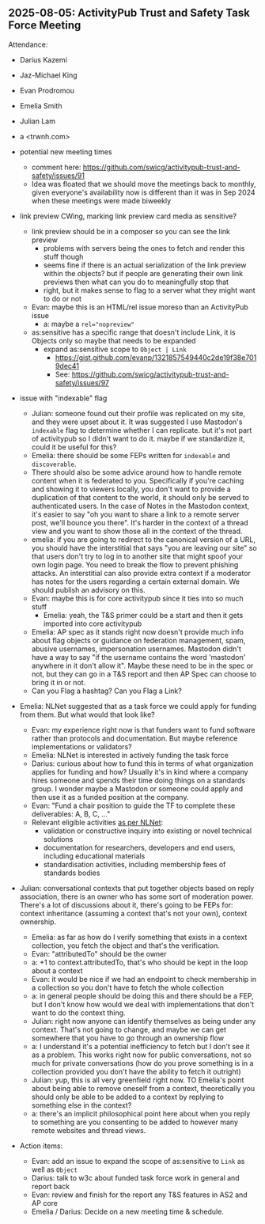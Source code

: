 ## 2025-08-05: ActivityPub Trust and Safety Task Force Meeting

Attendance:
 - Darius Kazemi
 - Jaz-Michael King
 - Evan Prodromou
 - Emelia Smith
 - Julian Lam
 - a <trwnh.com>

- potential new meeting times
  - comment here: https://github.com/swicg/activitypub-trust-and-safety/issues/91
  - Idea was floated that we should move the meetings back to monthly, given everyone's availability now is different than it was in Sep 2024 when these meetings were made biweekly
- link preview CWing, marking link preview card media as sensitive?
  - link preview should be in a composer so you can see the link preview
    - problems with servers being the ones to fetch and render this stuff though
    - seems fine if there is an actual serialization of the link preview within the objects? but if people are generating their own link previews then what can you do to meaningfully stop that
    - right, but it makes sense to flag to a server what they might want to do or not
  - Evan: maybe this is an HTML/rel issue moreso than an ActivityPub issue
    - a: maybe a `rel="nopreview"`
  - as:sensitive has a specific range that doesn't include Link, it is Objects only so maybe that needs to be expanded
    - expand as:sensitive scope to `Object | Link`
      - https://gist.github.com/evanp/1321857549440c2de19f38e7019dec41
      - See: https://github.com/swicg/activitypub-trust-and-safety/issues/97
- issue with "indexable" flag
  - Julian: someone found out their profile was replicated on my site, and they were upset about it. It was suggested I use Mastodon's `indexable` flag to determine whether I can replicate. but it's not part of activitypub so I didn't want to do it. maybe if we standardize it, could it be useful for this?
  - Emelia: there should be some FEPs written for `indexable` and `discoverable`.
  - There should also be some advice around how to handle remote content when it is federated to you. Specifically if you're caching and showing it to viewers locally, you don't want to provide a duplication of that content to the world, it should only be served to authenticated users. In the case of Notes in the Mastodon context, it's easier to say "oh you want to share a link to a remote server post, we'll bounce you there". It's harder in the context of a thread view and you want to show those all in the context of the thread.
  - emelia: if you are going to redirect to the canonical version of a URL, you should have the interstitial that says "you are leaving our site" so that users don't try to log in to another site that might spoof your own login page. You need to break the flow to prevent phishing attacks. An interstitial can also provide extra context if a moderator has notes for the users regarding a certain external domain. We should publish an advisory on this.
  - Evan: maybe this is for core activitypub since it ties into so much stuff
    - Emelia: yeah, the T&S primer could be a start and then it gets imported into core activitypub
  - Emelia: AP spec as it stands right now doesn't provide much info about flag objects or guidance on federation management, spam, abusive usernames, impersonation usernames. Mastodon didn't have a way to say "if the username contains the word 'mastodon' anywhere in it don't allow it". Maybe these need to be in the spec or not, but they can go in a T&S report and then AP Spec can choose to bring it in or not.
  - Can you Flag a hashtag? Can you Flag a Link?
- Emelia: NLNet suggested that as a task force we could apply for funding from them. But what would that look like?
  - Evan: my experience right now is that funders want to fund software rather than protocols and documentation. But maybe reference implementations or validators?
  - Emelia: NLNet is interested in actively funding the task force
  - Darius: curious about how to fund this in terms of what organization applies for funding and how? Usually it's in kind where a company hires someone and spends their time doing things on a standards group. I wonder maybe a Mastodon or someone could apply and then use it as a funded position at the company.
  - Evan: "Fund a chair position to guide the TF to complete these deliverables: A, B, C, ..."
  - Relevant eligible activities [as per NLNet](https://nlnet.nl/commonsfund/eligibility/):
    * validation or constructive inquiry into existing or novel technical solutions
    * documentation for researchers, developers and end users, including educational materials
    * standardisation activities, including membership fees of standards bodies
- Julian: conversational contexts that put together objects based on reply association, there is an owner who has some sort of moderation power. There's a lot of discussions about it, there's going to be FEPs for: context inheritance (assuming a context that's not your own), context ownership.
  - Emelia: as far as how do I verify something that exists in a context collection, you fetch the object and that's the verification.
  - Evan: "attributedTo" should be the owner
  - a: +1 to context.attributedTo, that's who should be kept in the loop about a context
  - Evan: it would be nice if we had an endpoint to check membership in a collection so you don't have to fetch the whole collection
  - a: in general people should be doing this and there should be a FEP, but I don't know how would we deal with implementations that don't want to do the context thing.
  - Julian: right now anyone can identify themselves as being under any context. That's not going to change, and maybe we can get somewhere that you have to go through an ownership flow
  - a: I understand it's a potential inefficiency to fetch but I don't see it as a problem. This works right now for public conversations, not so much for private conversations (how do you prove something is in a collection provided you don't have the ability to fetch it outright)
  - Julian: yup, this is all very greenfield right now. TO Emelia's point about being able to remove oneself from a context, theoretically you should only be able to be added to a context by replying to something else in the context?
  - a: there's an implicit philosophical point here about when you reply to something are you consenting to be added to however many remote websites and thread views.
- Action items:
  - Evan: add an issue to expand the scope of as:sensitive to `Link` as well as `Object`
  - Darius: talk to w3c about funded task force work in general and report back
  - Evan: review and finish for the report any T&S features in AS2 and AP core
  - Emelia / Darius: Decide on a new meeting time & schedule.
